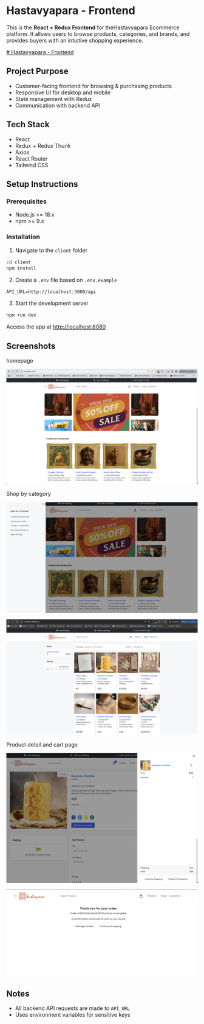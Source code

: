 # Hastavyapara - Frontend

This is the **React + Redux Frontend** for theHastavyapara Ecommerce platform.
It allows users to browse products, categories, and brands, and provides buyers with an intuitive shopping experience.

[# Hastavyapara - Frontend](https://github.com/prof-gautam/Hastavyapara-backend)

## Project Purpose

- Customer-facing frontend for browsing & purchasing products
- Responsive UI for desktop and mobile
- State management with Redux
- Communication with backend API

## Tech Stack

- React
- Redux + Redux Thunk
- Axios
- React Router
- Tailwind CSS

## Setup Instructions

### Prerequisites

- Node.js >= 18.x
- npm >= 9.x

### Installation

1. Navigate to the `client` folder

```bash
cd client
npm install
```

2. Create a `.env` file based on `.env.example`

```env
API_URL=http://localhost:3000/api
```

3. Start the development server

```bash
npm run dev
```

Access the app at [http://localhost:8080](http://localhost:3000)

## Screenshots

homepage

![1747020432932](image/README/1747020432932.png)

Shop by category

![1747020469966](image/README/1747020469966.png)

![1747020505722](image/README/1747020505722.png)

Product detail and cart page

![1747020593705](image/README/1747020593705.png)

![1747020667565](image/README/1747020667565.png)

## Notes

- All backend API requests are made to `API_URL`
- Uses environment variables for sensitive keys
